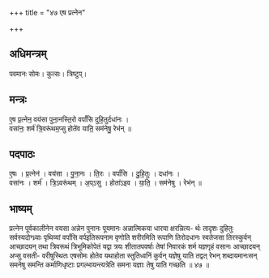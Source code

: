 +++
title = "४७ एष प्रत्नेन"

+++
## अधिमन्त्रम्
पवमानः सोमः। कुत्सः। त्रिष्टुप्।

## मन्त्रः
ए॒ष प्र॒त्नेन॒ वय॑सा पुना॒नस्ति॒रो वर्पां॑सि दुहि॒तुर्दधा॑नः ।  
वसा॑नः॒ शर्म॑ त्रि॒वरू॑थम॒प्सु होते॑व याति॒ सम॑नेषु॒ रेभ॑न् ॥

## पदपाठः
ए॒षः । प्र॒त्नेन॑ । वय॑सा । पु॒ना॒नः । ति॒रः । वर्पां॑सि । दु॒हि॒तुः । दधा॑नः ।  
वसा॑नः । शर्म॑ । त्रि॒ऽवरू॑थम् । अ॒प्ऽसु । होता॑ऽइव । या॒ति॒ । सम॑नेषु । रेभ॑न् ॥

## भाष्यम्
प्रत्नेन पूर्वकालीनेन वयसा अन्नेन पुनानः पूयमानः अन्नात्मिकया धारया क्षरन्नित्य- र्थः तादृशः दुहितुः सर्वस्यदोग्ध्र्याः पृथिव्यां वर्पांसि वर्पइतिरूपनाम वृणोति शरीरमिति रूपाणि तिरोदधानः स्वतेजसा तिरस्कुर्वन् आच्छादयन् तथा त्रिवरूथं त्रिभूमिकोपेतं यद्वा त्रयः शीतातपवर्षाः तेषां निवारकं शर्म यज्ञगृहं वसानः आच्छादयन् अप्सु वसती- वरीषुस्थितः एषसोमः होतेव यथाहोता स्तुतिध्वनिं कुर्वन् यज्ञेषु याति तद्वत् रेभन् शब्दायमानःसन् समनेषु समन्ति कर्माणिधृष्टाः प्रगल्भायन्त्यत्रेति समना यज्ञाः तेषु याति गच्छति ॥ ४७ ॥